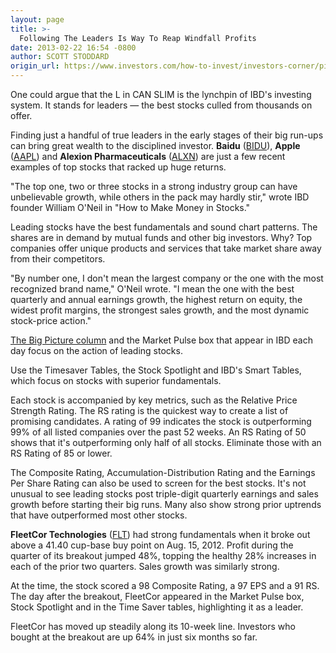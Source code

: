 ```yaml
---
layout: page
title: >-
  Following The Leaders Is Way To Reap Windfall Profits
date: 2013-02-22 16:54 -0800
author: SCOTT STODDARD
origin_url: https://www.investors.com/how-to-invest/investors-corner/picking-few-top-stocks-can-bring-wealth/
---
```


One could argue that the L in CAN SLIM is the lynchpin of IBD's investing system. It stands for leaders — the best stocks culled from thousands on offer.

Finding just a handful of true leaders in the early stages of their big run-ups can bring great wealth to the disciplined investor. **Baidu** ([BIDU](https://research.investors.com/quote.aspx?symbol=BIDU)), **Apple** ([AAPL](https://research.investors.com/quote.aspx?symbol=AAPL)) and **Alexion Pharmaceuticals** ([ALXN](https://research.investors.com/quote.aspx?symbol=ALXN)) are just a few recent examples of top stocks that racked up huge returns.

"The top one, two or three stocks in a strong industry group can have unbelievable growth, while others in the pack may hardly stir," wrote IBD founder William O'Neil in "How to Make Money in Stocks."

Leading stocks have the best fundamentals and sound chart patterns. The shares are in demand by mutual funds and other big investors. Why? Top companies offer unique products and services that take market share away from their competitors.

"By number one, I don't mean the largest company or the one with the most recognized brand name," O'Neil wrote. "I mean the one with the best quarterly and annual earnings growth, the highest return on equity, the widest profit margins, the strongest sales growth, and the most dynamic stock-price action."

[The Big Picture column](http://news.investors.com/investing/big-picture.htm?nav=NewsTheBigPicture) and the Market Pulse box that appear in IBD each day focus on the action of leading stocks.

Use the Timesaver Tables, the Stock Spotlight and IBD's Smart Tables, which focus on stocks with superior fundamentals.

Each stock is accompanied by key metrics, such as the Relative Price Strength Rating. The RS rating is the quickest way to create a list of promising candidates. A rating of 99 indicates the stock is outperforming 99% of all listed companies over the past 52 weeks. An RS Rating of 50 shows that it's outperforming only half of all stocks. Eliminate those with an RS Rating of 85 or lower.

The Composite Rating, Accumulation-Distribution Rating and the Earnings Per Share Rating can also be used to screen for the best stocks. It's not unusual to see leading stocks post triple-digit quarterly earnings and sales growth before starting their big runs. Many also show strong prior uptrends that have outperformed most other stocks.

**FleetCor Technologies** ([FLT](https://research.investors.com/quote.aspx?symbol=FLT)) had strong fundamentals when it broke out above a 41.40 cup-base buy point on Aug. 15, 2012. Profit during the quarter of its breakout jumped 48%, topping the healthy 28% increases in each of the prior two quarters. Sales growth was similarly strong.

At the time, the stock scored a 98 Composite Rating, a 97 EPS and a 91 RS. The day after the breakout, FleetCor appeared in the Market Pulse box, Stock Spotlight and in the Time Saver tables, highlighting it as a leader.

FleetCor has moved up steadily along its 10-week line. Investors who bought at the breakout are up 64% in just six months so far.
